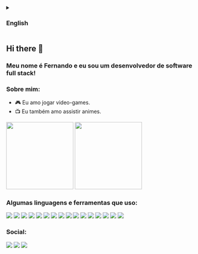<details>
<summary><h3>English</h3></summary>

## Hi there 👋

### My name is Fernando and I'm a full stack software developer!

<!--
**FernandoCavalcantii/FernandoCavalcantii** is a ✨ _special_ ✨ repository because its `README.md` (this file) appears on your GitHub profile!

Here are some ideas to get you started:

- 🔭 I’m currently working on ...

- 👯 I’m looking to collaborate on ...
- 🤔 I’m looking for help with ...
- 💬 Ask me about ...
- 😄 Pronouns: ...
- ⚡ Fun fact: ...

- 🌱 I’m currently learning MongoDB.
-->

### About me:

- :video_game: I love playing games.
- :tv:	I also love watching animes.

<div>
<img height="180em" src="https://github-readme-stats.vercel.app/api?username=FernandoCavalcantii&show_icons=true&layout=compac&theme=algolia&count_private=true"/>
<img height="180em" src="https://github-readme-stats.vercel.app/api/top-langs/?username=FernandoCavalcantii&layout=compact&theme=algolia"/>
</div>

### Some languages and tools I use:

[<img src="https://img.shields.io/badge/JavaScript-323330?style=for-the-badge&logo=javascript&logoColor=F7DF1E"/>](https://developer.mozilla.org/en-US/docs/Web/JavaScript) [<img src="https://img.shields.io/badge/TypeScript-007ACC?style=for-the-badge&logo=typescript&logoColor=white"/>](https://www.typescriptlang.org/) [<img src="https://img.shields.io/badge/React-20232A?style=for-the-badge&logo=react&logoColor=61DAFB"/>](https://reactjs.org/) [<img src="https://img.shields.io/badge/Redux-593D88?style=for-the-badge&logo=redux&logoColor=white"/>](https://redux.js.org/introduction/getting-started) [<img src="https://camo.githubusercontent.com/3a0f693cfa032ea4404e8e02d485599bd0d192282b921026e89d271aaa3d7565/68747470733a2f2f696d672e736869656c64732e696f2f62616467652f435353332d3135373242363f7374796c653d666f722d7468652d6261646765266c6f676f3d63737333266c6f676f436f6c6f723d7768697465"/>](https://devdocs.io/css/) [<img src="https://img.shields.io/badge/Node.js-339933?style=for-the-badge&logo=nodedotjs&logoColor=white"/>](https://nodejs.org/en/docs/) [<img src="https://img.shields.io/badge/Docker-2CA5E0?style=for-the-badge&logo=docker&logoColor=white"/>](https://docs.docker.com/get-started/overview/) [<img src="https://img.shields.io/badge/MongoDB-%234ea94b.svg?style=for-the-badge&logo=mongodb&logoColor=white"/>](https://www.mongodb.com/)  [<img src="https://img.shields.io/badge/MySQL-005C84?style=for-the-badge&logo=mysql&logoColor=white"/>](https://dev.mysql.com/doc/)
[<img src="https://img.shields.io/badge/HTML5-E34F26?style=for-the-badge&logo=html5&logoColor=white"/>](https://html.spec.whatwg.org/multipage/introduction.html#is-this-html5?) 
[<img src="https://img.shields.io/badge/Heroku-430098?style=for-the-badge&logo=heroku&logoColor=white"/>](https://devcenter.heroku.com/categories/reference) [<img src="https://img.shields.io/badge/Express.js-000000?style=for-the-badge&logo=express&logoColor=white"/>](https://expressjs.com/en/starter/installing.html) [<img src="https://img.shields.io/badge/Mocha-8D6748?style=for-the-badge&logo=Mocha&logoColor=white"/>](https://mochajs.org/) [<img src="https://img.shields.io/badge/chai-A30701?style=for-the-badge&logo=chai&logoColor=white"/>](https://www.chaijs.com/) [<img src="https://img.shields.io/badge/Sequelize-52B0E7?style=for-the-badge&logo=Sequelize&logoColor=white"/>](https://sequelize.org/docs/v6/) [<img src="https://img.shields.io/badge/eslint-3A33D1?style=for-the-badge&logo=eslint&logoColor=white"/>](https://eslint.org/docs/latest/user-guide/getting-started) 

### Social:

[<img src="https://img.shields.io/badge/LinkedIn-0077B5?style=for-the-badge&logo=linkedin&logoColor=white"/>](https://www.linkedin.com/in/fernando-augusto-cavalcanti/) 
<a href = "mailto:fafhcavalcanti@gmail.com"><img src="https://img.shields.io/badge/Gmail-D14836?style=for-the-badge&logo=gmail&logoColor=white" target="_blank"></a>
[<img src="https://img.shields.io/badge/Codepen-000000?style=for-the-badge&logo=codepen&logoColor=white"/>](https://codepen.io/Fernando-Cavalcanti)

</details>

## Hi there 👋

### Meu nome é Fernando e eu sou um desenvolvedor de software full stack!

### Sobre mim:

<!--
- 🌱 Estou aprendendo MongoI’m currently learning MongoDB.
-->
- :video_game: Eu amo jogar video-games.
- :tv:	Eu também amo assistir animes.

<div>
<img height="180em" src="https://github-readme-stats.vercel.app/api?username=FernandoCavalcantii&show_icons=true&layout=compac&theme=algolia&count_private=true"/>
<img height="180em" src="https://github-readme-stats.vercel.app/api/top-langs/?username=FernandoCavalcantii&layout=compact&theme=algolia"/>
</div>

### Algumas linguagens e ferramentas que uso:

[<img src="https://img.shields.io/badge/JavaScript-323330?style=for-the-badge&logo=javascript&logoColor=F7DF1E"/>](https://developer.mozilla.org/en-US/docs/Web/JavaScript) [<img src="https://img.shields.io/badge/TypeScript-007ACC?style=for-the-badge&logo=typescript&logoColor=white"/>](https://www.typescriptlang.org/) [<img src="https://img.shields.io/badge/React-20232A?style=for-the-badge&logo=react&logoColor=61DAFB"/>](https://reactjs.org/) [<img src="https://img.shields.io/badge/Redux-593D88?style=for-the-badge&logo=redux&logoColor=white"/>](https://redux.js.org/introduction/getting-started) [<img src="https://camo.githubusercontent.com/3a0f693cfa032ea4404e8e02d485599bd0d192282b921026e89d271aaa3d7565/68747470733a2f2f696d672e736869656c64732e696f2f62616467652f435353332d3135373242363f7374796c653d666f722d7468652d6261646765266c6f676f3d63737333266c6f676f436f6c6f723d7768697465"/>](https://devdocs.io/css/) [<img src="https://img.shields.io/badge/Node.js-339933?style=for-the-badge&logo=nodedotjs&logoColor=white"/>](https://nodejs.org/en/docs/) [<img src="https://img.shields.io/badge/Docker-2CA5E0?style=for-the-badge&logo=docker&logoColor=white"/>](https://docs.docker.com/get-started/overview/) [<img src="https://img.shields.io/badge/MongoDB-%234ea94b.svg?style=for-the-badge&logo=mongodb&logoColor=white"/>](https://www.mongodb.com/)  [<img src="https://img.shields.io/badge/MySQL-005C84?style=for-the-badge&logo=mysql&logoColor=white"/>](https://dev.mysql.com/doc/)
[<img src="https://img.shields.io/badge/HTML5-E34F26?style=for-the-badge&logo=html5&logoColor=white"/>](https://html.spec.whatwg.org/multipage/introduction.html#is-this-html5?) 
[<img src="https://img.shields.io/badge/Heroku-430098?style=for-the-badge&logo=heroku&logoColor=white"/>](https://devcenter.heroku.com/categories/reference) [<img src="https://img.shields.io/badge/Express.js-000000?style=for-the-badge&logo=express&logoColor=white"/>](https://expressjs.com/en/starter/installing.html) [<img src="https://img.shields.io/badge/Mocha-8D6748?style=for-the-badge&logo=Mocha&logoColor=white"/>](https://mochajs.org/) [<img src="https://img.shields.io/badge/chai-A30701?style=for-the-badge&logo=chai&logoColor=white"/>](https://www.chaijs.com/) [<img src="https://img.shields.io/badge/Sequelize-52B0E7?style=for-the-badge&logo=Sequelize&logoColor=white"/>](https://sequelize.org/docs/v6/) [<img src="https://img.shields.io/badge/eslint-3A33D1?style=for-the-badge&logo=eslint&logoColor=white"/>](https://eslint.org/docs/latest/user-guide/getting-started)

### Social:

[<img src="https://img.shields.io/badge/LinkedIn-0077B5?style=for-the-badge&logo=linkedin&logoColor=white"/>](https://www.linkedin.com/in/fernando-augusto-cavalcanti/)
<a href = "mailto:fafhcavalcanti@gmail.com"><img src="https://img.shields.io/badge/Gmail-D14836?style=for-the-badge&logo=gmail&logoColor=white" target="_blank"></a>
[<img src="https://img.shields.io/badge/Codepen-000000?style=for-the-badge&logo=codepen&logoColor=white"/>](https://codepen.io/Fernando-Cavalcanti)

